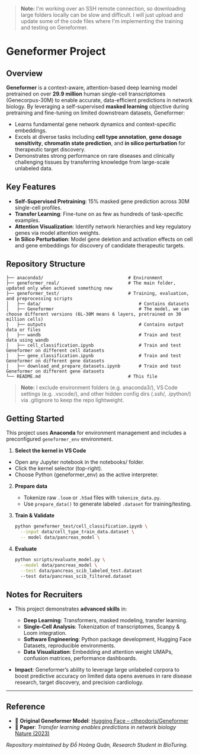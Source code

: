 > **Note:** I'm working over an SSH remote connection, so downloading large folders locally can be slow and difficult. I will just upload and update some of the code files where I'm implementing the training and testing on Geneformer.

# Geneformer Project

## Overview

**Geneformer** is a context-aware, attention-based deep learning model pretrained on over **29.9 million** human single-cell transcriptomes (Genecorpus-30M) to enable accurate, data-efficient predictions in network biology. By leveraging a self-supervised **masked learning** objective during pretraining and fine-tuning on limited downstream datasets, Geneformer:  

- Learns fundamental gene network dynamics and context-specific embeddings.  
- Excels at diverse tasks including **cell type annotation**, **gene dosage sensitivity**, **chromatin state prediction**, and **in silico perturbation** for therapeutic target discovery.  
- Demonstrates strong performance on rare diseases and clinically challenging tissues by transferring knowledge from large-scale unlabeled data.

## Key Features

- **Self-Supervised Pretraining**: 15% masked gene prediction across 30M single-cell profiles.  
- **Transfer Learning**: Fine-tune on as few as hundreds of task-specific examples.  
- **Attention Visualization**: Identify network hierarchies and key regulatory genes via model attention weights.  
- **In Silico Perturbation**: Model gene deletion and activation effects on cell and gene embeddings for discovery of candidate therapeutic targets.

## Repository Structure

```
├── anaconda3/                                # Environment
├── geneformer_real/                          # The main folder, updated only when achieved something new
├── geneformer_test/                          # Training, evaluation, and preprocessing scripts
│   ├── data/                                     # Contains datasets
│   ├── Geneformer                                # The model, we can choose different versions (6L-30M means 6 layers, pretrained on 30 million cells)
│   ├── outputs                                   # Contains output data or files
│   ├── wandb                                     # Train and test data using wandb
│   ├── cell_classification.ipynb                 # Train and test Geneformer on different cell datasets
│   ├── gene_classification.ipynb                 # Train and test Geneformer on different gene datasets
│   ├── download_and_prepare_datasets.ipynb       # Train and test Geneformer on different gene datasets
└── README.md                                 # This file
```

> **Note:** I exclude environment folders (e.g. anaconda3/), VS Code settings (e.g. .vscode/), and other hidden config dirs (.ssh/, .ipython/) via .gitignore to keep the repo lightweight.

## Getting Started

This project uses **Anaconda** for environment management and includes a preconfigured `geneformer_env` environment.

1. **Select the kernel in VS Code**
  - Open any Jupyter notebook in the notebooks/ folder.
  - Click the kernel selector (top-right).
  - Choose Python (geneformer_env) as the active interpreter.

2. **Prepare data**  
   - Tokenize raw `.loom` or `.h5ad` files with `tokenize_data.py`.  
   - Use `prepare_data()` to generate labeled `.dataset` for training/testing.

3. **Train & Validate**  
   ```bash
   python geneformer_test/cell_classification.ipynb \
     --input data/cell_type_train_data.dataset \
     -- model data/pancreas_model \
   ```

4. **Evaluate**  
   ```bash
   python scripts/evaluate_model.py \
     --model data/pancreas_model \
     --test data/pancreas_scib_labeled_test.dataset
     --test data/pancreas_scib_filtered.dataset
   ```

## Notes for Recruiters

- This project demonstrates **advanced skills** in:  
  - **Deep Learning**: Transformers, masked modeling, transfer learning.  
  - **Single-Cell Analysis**: Tokenization of transcriptomes, Scanpy & Loom integration.  
  - **Software Engineering**: Python package development, Hugging Face Datasets, reproducible environments.  
  - **Data Visualization**: Embedding and attention weight UMAPs, confusion matrices, performance dashboards.  

- **Impact**: Geneformer’s ability to leverage large unlabeled corpora to boost predictive accuracy on limited data opens avenues in rare disease research, target discovery, and precision cardiology.

---

## Reference

- 🔗 **Original Geneformer Model**: [Hugging Face – ctheodoris/Geneformer](https://huggingface.co/ctheodoris/Geneformer)  
- 📄 **Paper**: *Transfer learning enables predictions in network biology*  
  [Nature (2023)](https://www.nature.com/articles/s41586-023-06139-9.epdf?sharing_token=u_5LUGVkd3A8zR-f73lU59RgN0jAjWel9jnR3ZoTv0N2UB4yyXENUK50s6uqjXH69sDxh4Z3J4plYCKlVME-W2WSuRiS96vx6t5ex2-krVDS46JkoVvAvJyWtYXIyj74pDWn_DutZq1oAlDaxfvBpUfSKDdBPJ8SKlTId8uT47M%3D)

_Repository maintained by Đỗ Hoàng Quân, Research Student in BioTuring._

